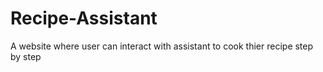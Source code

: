 # Recipe-Assistant
A website where user can interact with assistant to cook thier recipe step by step
